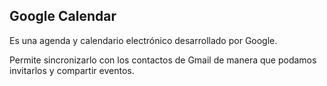 ## Google Calendar 
Es una agenda y calendario electrónico desarrollado por Google. 

Permite sincronizarlo con los contactos de Gmail de manera que podamos invitarlos y compartir eventos.